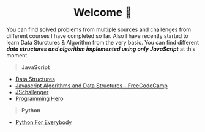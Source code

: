 <h1 align="center">Welcome 👋</h1>
 
You can find solved problems from multiple sources and challenges from different courses I have completed so far. Also I have recently started to learn Data Sturctures & Algorithm from the very basic. You can find different ***data structures and algorithm implemented using only JavaScript*** at this moment.

> **JavaScript**

- [Data Structures](JS/data-structures)
- [Javascript Algorithms and Data Structures - FreeCodeCamp](JS/javascript-algorithms-and-data-structures-freecodecamp)
- [JSchallenger](JS/js-challenger)
- [Programming Hero](JS/programming-hero)

> **Python**

- [Python For Everybody](Python/py4e)

